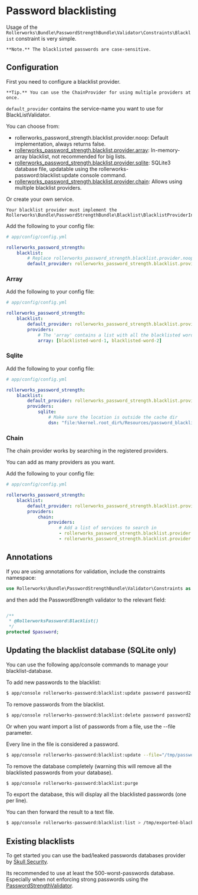 Password blacklisting
=====================

Usage of the ```Rollerworks\Bundle\PasswordStrengthBundle\Validator\Constraints\Blacklist```
constraint is very simple.

    **Note.** The blacklisted passwords are case-sensitive.

## Configuration

First you need to configure a blacklist provider.

    **Tip.** You can use the ChainProvider for using multiple providers at once.

```default_provider``` contains the service-name you want to use for BlackListValidator.

You can choose from:

* rollerworks_password_strength.blacklist.provider.noop: Default implementation, always returns false.
* [rollerworks_password_strength.blacklist.provider.array](#array): In-memory-array blacklist, not recommended for big lists.
* [rollerworks_password_strength.blacklist.provider.sqlite](#sqlite): SQLite3 database file, updatable using the rollerworks-password:blacklist:update console command.
* [rollerworks_password_strength.blacklist.provider.chain](#chain): Allows using multiple blacklist providers.

Or create your own service.

    Your blacklist provider must implement the Rollerworks\Bundle\PasswordStrengthBundle\Blacklist\BlacklistProviderInterface.

Add the following to your config file:

``` yaml
# app/config/config.yml

rollerworks_password_strength:
    blacklist:
        # Replace rollerworks_password_strength.blacklist.provider.noop with the service you want to use
        default_provider: rollerworks_password_strength.blacklist.provider.noop
```

### Array

Add the following to your config file:

``` yaml
# app/config/config.yml

rollerworks_password_strength:
    blacklist:
        default_provider: rollerworks_password_strength.blacklist.provider.array
        providers:
            # The 'array' contains a list with all the blacklisted words
            array: [blacklisted-word-1, blacklisted-word-2]
```

### Sqlite

Add the following to your config file:

``` yaml
# app/config/config.yml

rollerworks_password_strength:
    blacklist:
        default_provider: rollerworks_password_strength.blacklist.provider.sqlite
        providers:
            sqlite:
                # Make sure the location is outside the cache dir
                dsn: "file:%kernel.root_dir%/Resources/password_blacklist.db"
```

### Chain

The chain provider works by searching in the registered providers.

You can add as many providers as you want.

Add the following to your config file:

``` yaml
# app/config/config.yml

rollerworks_password_strength:
    blacklist:
        default_provider: rollerworks_password_strength.blacklist.provider.sqlite
        providers:
            chain:
                providers:
                    # Add a list of services to search in
                    - rollerworks_password_strength.blacklist.provider.array
                    - rollerworks_password_strength.blacklist.provider.sqlite
```

## Annotations

If you are using annotations for validation, include the constraints namespace:

```php
use Rollerworks\Bundle\PasswordStrengthBundle\Validator\Constraints as RollerworksPassword;
```

and then add the PasswordStrength validator to the relevant field:

```php

/**
 * @RollerworksPassword\Blacklist()
 */
protected $password;
```

## Updating the blacklist database (SQLite only)

You can use the following app/console commands to manage your blacklist-database.

To add new passwords to the blacklist:

```bash
$ app/console rollerworks-password:blacklist:update password password2 "this pass word has spaces"
```

To remove passwords from the blacklist.

```bash
$ app/console rollerworks-password:blacklist:delete password password2 "this pass word has spaces"
```

Or when you want import a list of passwords from a file, use the --file parameter.

Every line in the file is considered a password.

```bash
$ app/console rollerworks-password:blacklist:update --file="/tmp/passwords-blacklist.txt"
```

To remove the database completely (warning this will remove all the blacklisted passwords from your database).

```bash
$ app/console rollerworks-password:blacklist:purge
```

To export the database, this will display all the blacklisted passwords (one per line).

You can then forward the result to a text file.

```bash
$ app/console rollerworks-password:blacklist:list > /tmp/exported-blacklist.txt
```

## Existing blacklists

To get started you can use the bad/leaked passwords databases provider by
[Skull Security](http://www.skullsecurity.org/wiki/index.php/Passwords).

Its recommended to use at least the 500-worst-passwords database.
Especially when not enforcing strong passwords using the [PasswordStrengthValidator](strength-validation.md).

